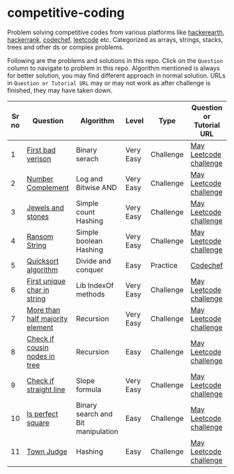 # competitive-coding

Problem solving competitive codes from various platforms like [hackerearth](https://www.hackerearth.com/challenges/), [hackerrank](https://www.hackerrank.com/), [codechef](https://www.codechef.com/), [leetcode](https://leetcode.com/) etc. Categorized as arrays, strings, stacks, trees and other ds or complex problems.

Following are the problems and solutions in this repo. Click on the `Question` column to navigate to problem in this repo. Algorithm mentioned is always for better solution, you may find different approach in normal solution. URLs in `Question or Tutorial URL` may or may not work as after challenge is finished, they may have taken down.

Sr no | Question | Algorithm | Level | Type | Question or Tutorial URL
--- | --- | --- | --- | --- | ---
1 | [First bad verison](random/first_bad_version/README.md) | Binary serach | Very Easy | Challenge | [ May Leetcode challenge](https://leetcode.com/explore/challenge/card/may-leetcoding-challenge/534/week-1-may-1st-may-7th/3316/)
2 | [Number Complement](random/number_complement/README.md) | Log and Bitwise AND | Very Easy | Challenge | [May Leetcode challenge](https://leetcode.com/explore/challenge/card/may-leetcoding-challenge/534/week-1-may-1st-may-7th/3319/)
3 | [Jewels and stones](string/jewels_and_stones/README.md) | Simple count Hashing | Very Easy | Challenge | [May Leetcode challenge](https://leetcode.com/explore/challenge/card/may-leetcoding-challenge/534/week-1-may-1st-may-7th/3317/)
4 | [Ransom String](string/ransom_string/README.md) | Simple boolean Hashing | Very Easy | Challenge | [May Leetcode challenge](https://leetcode.com/explore/challenge/card/may-leetcoding-challenge/534/week-1-may-1st-may-7th/3318/)
5 | [Quicksort algorithm](array/quicksort/README.md) | Divide and conquer | Easy | Practice | [Codechef](https://discuss.codechef.com/t/data-structure-tutorial-array/13551)
6 | [First unique char in string](string/first_unique_character/README.md) | Lib IndexOf methods | Very Easy | Challenge | [May Leetcode challenge](https://leetcode.com/explore/challenge/card/may-leetcoding-challenge/534/week-1-may-1st-may-7th/3320/)
7 | [More than half majority element](array/more_than_half_majority_element/README.md) | Recursion | Very Easy | Challenge | [May Leetcode challenge](https://leetcode.com/explore/challenge/card/may-leetcoding-challenge/534/week-1-may-1st-may-7th/3321/)
8 | [Check if cousin nodes in tree](tree/check_if_cousins/README.md) | Recursion | Easy | Challenge | [May Leetcode challenge](https://leetcode.com/explore/challenge/card/may-leetcoding-challenge/534/week-1-may-1st-may-7th/3322/)
9 | [Check if straight line](random/check_if_straight_line/README.md) | Slope formula | Very Easy | Challenge | [May Leetcode challenge](https://leetcode.com/explore/challenge/card/may-leetcoding-challenge/534/week-1-may-1st-may-7th/3323/)
10 | [Is perfect square](random/is_perfect_square/README.md) | Binary search and Bit manipulation | Easy | Challenge | [May Leetcode challenge](https://leetcode.com/explore/challenge/card/may-leetcoding-challenge/535/week-2-may-8th-may-14th/3324/)
11 | [Town Judge](array/town_judge/README.md) | Hashing | Easy | Challenge | [May Leetcode challenge](https://leetcode.com/explore/challenge/card/may-leetcoding-challenge/535/week-2-may-8th-may-14th/3325/)
